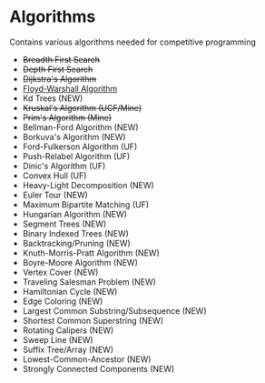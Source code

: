 Algorithms
==========
Contains various algorithms needed for competitive programming

- ~~Breadth First Search~~
- ~~Depth First Search~~
- ~~Dijkstra's Algorithm~~
- [Floyd-Warshall Algorithm](http://www.geeksforgeeks.org/dynamic-programming-set-16-floyd-warshall-algorithm/)
- Kd Trees (NEW)
- ~~Kruskal's Algorithm (UCF/Mine)~~
- ~~Prim's Algorithm (Mine)~~
- Bellman-Ford Algorithm (NEW)
- Borkuva's Algorithm (NEW)
- Ford-Fulkerson Algorithm (UF)
- Push-Relabel Algorithm (UF)
- Dinic's Algorithm (UF)
- Convex Hull (UF)
- Heavy-Light Decomposition (NEW)
- Euler Tour (NEW)
- Maximum Bipartite Matching (UF)
- Hungarian Algorithm (NEW)
- Segment Trees (NEW)
- Binary Indexed Trees (NEW)
- Backtracking/Pruning (NEW)
- Knuth-Morris-Pratt Algorithm (NEW)
- Boyre-Moore Algorithm (NEW)
- Vertex Cover (NEW)
- Traveling Salesman Problem (NEW)
- Hamiltonian Cycle (NEW)
- Edge Coloring (NEW)
- Largest Common Substring/Subsequence (NEW)
- Shortest Common Superstring (NEW)
- Rotating Calipers (NEW)
- Sweep Line (NEW)
- Suffix Tree/Array (NEW)
- Lowest-Common-Ancestor (NEW)
- Strongly Connected Components (NEW)
